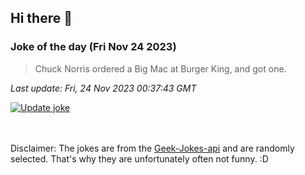 ## Hi there 👋

### Joke of the day (Fri Nov 24 2023)
<!-- joke -->
>Chuck Norris ordered a Big Mac at Burger King, and got one.
<!-- /joke -->

*Last update: Fri, 24 Nov 2023 00:37:43 GMT*

[![Update joke](https://github.com/nclskfm/nclskfm/actions/workflows/joke.yml/badge.svg)](https://github.com/nclskfm/nclskfm/actions/workflows/joke.yml)

<br><br>
Disclaimer: The jokes are from the [Geek-Jokes-api](https://github.com/sameerkumar18/geek-joke-api) and are randomly selected. That's why they are unfortunately often not funny. :D

